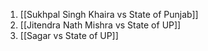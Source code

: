 1. [[Sukhpal Singh Khaira vs State of Punjab]]
2. [[Jitendra Nath Mishra vs State of UP]]
3. [[Sagar vs State of UP]]